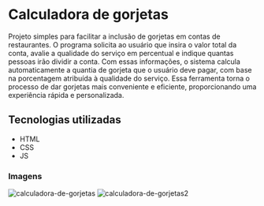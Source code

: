 # Calculadora de gorjetas
Projeto simples para facilitar a inclusão de gorjetas em contas de restaurantes. O programa solicita ao usuário que insira o valor total da conta, avalie a qualidade do serviço em percentual e indique quantas pessoas irão dividir a conta. 
Com essas informações, o sistema calcula automaticamente a quantia de gorjeta que o usuário deve pagar, com base na porcentagem atribuída à qualidade do serviço. 
Essa ferramenta torna o processo de dar gorjetas mais conveniente e eficiente, proporcionando uma experiência rápida e personalizada.

## Tecnologias utilizadas 
- HTML
- CSS
- JS

### Imagens

![calculadora-de-gorjetas](https://github.com/Mctks2/Calculadora-de-gorjetas/assets/62295808/25ee441f-f7ff-4bb4-a76c-59e900e66c16) ![calculadora-de-gorjetas2](https://github.com/Mctks2/Calculadora-de-gorjetas/assets/62295808/6afbaa37-e39d-4212-9146-0070eb95b990)
